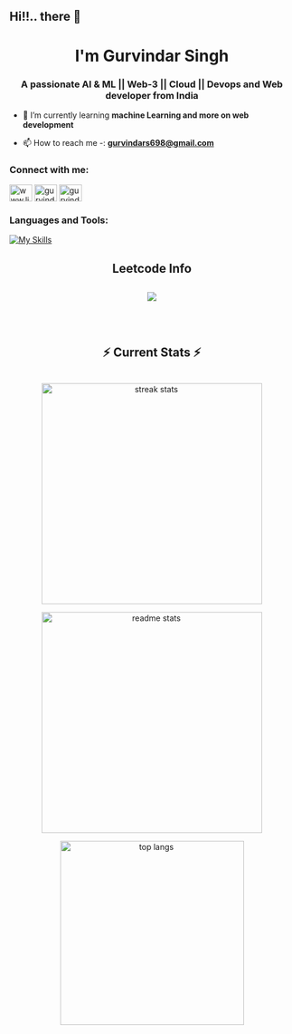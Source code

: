 ## Hi!!.. there 👋

<h1 align="center">I'm Gurvindar Singh</h1>
<h3 align="center">A passionate AI & ML || Web-3 || Cloud || Devops and Web developer from India</h3>


- 🌱 I’m currently learning **machine Learning and more on web development**

- 📫 How to reach me -: **gurvindars698@gmail.com**

<h3 align="left">Connect with me:</h3>
<p align="left">
<a href="https://linkedin.com/in/www.linkedin.com/in/gurvindar-singh-0954a027a" target="blank"><img align="center" src="https://raw.githubusercontent.com/rahuldkjain/github-profile-readme-generator/master/src/images/icons/Social/linked-in-alt.svg" alt="www.linkedin.com/in/gurvindar-singh-0954a027a" height="30" width="40" /></a>
<a href="https://instagram.com/gurvindar_singh_" target="blank"><img align="center" src="https://raw.githubusercontent.com/rahuldkjain/github-profile-readme-generator/master/src/images/icons/Social/instagram.svg" alt="gurvindar_singh_" height="30" width="40" /></a>
<a href="https://www.leetcode.com/gurvindar_singh" target="blank"><img align="center" src="https://raw.githubusercontent.com/rahuldkjain/github-profile-readme-generator/master/src/images/icons/Social/leet-code.svg" alt="gurvindar_singh" height="30" width="40" /></a>
</p>

<h3 align="left">Languages and Tools:</h3>

[![My Skills](https://skillicons.dev/icons?i=js,ts,react,nextjs,vuejs,python,opencv,tensorflow,nodejs,tailwind,mongo,java,express,postgres,prisma,html,css,docker,aws,cpp,c,git,vscode,figma)](https://skillicons.dev)

<div align="center"> 
  
<!--   <h2>🐍 Contributions 🐍</h2>
  <img alt="snake eating my contributions" src="https://raw.githubusercontent.com/salesp07/salesp07/output/github-contribution-grid-snake.svg" />
</div> -->

<h2 align="center">Leetcode Info<h2>  

<p align="center">
  
  <img  align=top flex-grow=1 src="https://leetcard.jacoblin.cool/Gurvindar_singh?theme=dark&font=Nunito&ext=heatmap" />  
</p>

<br/>
  <h2 align="center">⚡ Current Stats ⚡</h2>
<br>
<div align=center>
  <img width=390 src="https://streak-stats.demolab.com/?user=Gscoder27&count_private=true&theme=react&border_radius=10" alt="streak stats"/> <p> </p>
  
  <img width=390 src="https://github-readme-stats.vercel.app/api?username=Gscoder27&show_icons=true&theme=react&rank_icon=github&border_radius=10" alt="readme stats" />
<p> </p>
<img width=325 align="center" src="https://github-readme-stats.vercel.app/api/top-langs/?username=Gscoder27&hide=HTML&langs_count=8&layout=compact&theme=react&border_radius=10&size_weight=0.5&count_weight=0.5&exclude_repo=github-readme-stats" alt="top langs" />
<p> </p>
</div>

  <br/>

<br/><br/>



<!-- <p><img align="left" src="https://github-readme-stats.vercel.app/api/top-langs?username=gscoder27&show_icons=true&locale=en&layout=compact" alt="gscoder27" /></p>

<p>&nbsp;<img align="center" src="https://github-readme-stats.vercel.app/api?username=gscoder27&show_icons=true&locale=en" alt="gscoder27" /></p>

<p><img align="center" src="https://github-readme-streak-stats.herokuapp.com/?user=gscoder27&" alt="gscoder27" /></p>
-->
